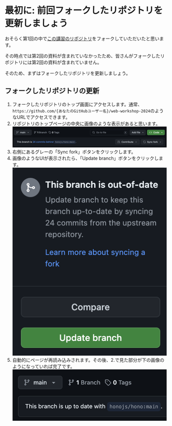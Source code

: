 # 最初に: 前回フォークしたリポジトリを更新しましょう

おそらく第1回の中で[この講習のリポジトリ](https://github.com/UECTechShinkan/web-workshop-2024)をフォークしていただいたと思います。

その時点では第2回の資料が含まれていなかったため、皆さんがフォークしたリポジトリには第2回の資料が含まれていません。

そのため、まずはフォークしたリポジトリを更新しましょう。

## フォークしたリポジトリの更新

1. フォークしたリポジトリのトップ画面にアクセスします。通常、`https://github.com/{あなたのGitHubユーザー名}/web-workshop-2024`のようなURLでアクセスできます。
2. リポジトリのトップページの中央に画像のような表示があると思います。<br>![This branch is 24 commit behind some repository.](./images/a0_sync_fork.png)
3. 右側にあるグレーの「Sync fork」ボタンをクリックします。
4. 画像のようなUIが表示されたら、「Update branch」ボタンをクリックします。<br>![This branch is outdated. Compare / Update branch](./images/a0_update_branch.png)
5. 自動的にページが再読み込みされます。その後、2.で見た部分が下の画像のようになっていれば完了です。<br>![This branch is up to date with some repository.](./images/a0_update_completed.png)
